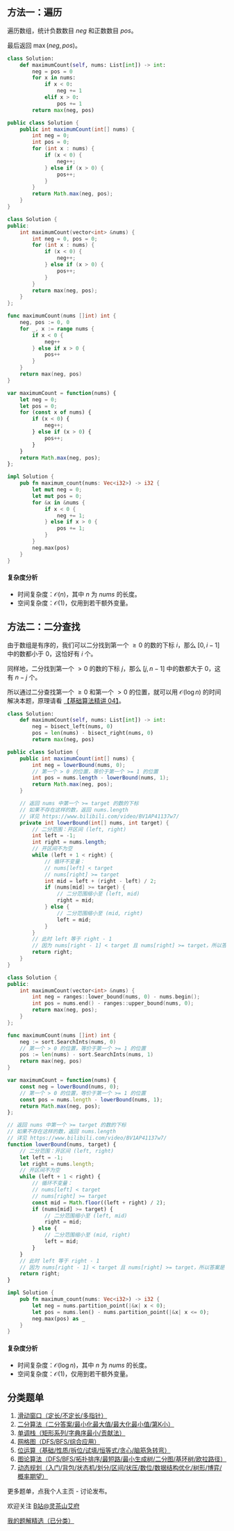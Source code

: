 ## 方法一：遍历

遍历数组，统计负数数目 $\textit{neg}$ 和正数数目 $\textit{pos}$。

最后返回 $\max(\textit{neg}, \textit{pos})$。

```py [sol-Python3]
class Solution:
    def maximumCount(self, nums: List[int]) -> int:
        neg = pos = 0
        for x in nums:
            if x < 0:
                neg += 1
            elif x > 0:
                pos += 1
        return max(neg, pos)
```

```java [sol-Java]
public class Solution {
    public int maximumCount(int[] nums) {
        int neg = 0;
        int pos = 0;
        for (int x : nums) {
            if (x < 0) {
                neg++;
            } else if (x > 0) {
                pos++;
            }
        }
        return Math.max(neg, pos);
    }
}
```

```cpp [sol-C++]
class Solution {
public:
    int maximumCount(vector<int> &nums) {
        int neg = 0, pos = 0;
        for (int x : nums) {
            if (x < 0) {
                neg++;
            } else if (x > 0) {
                pos++;
            }
        }
        return max(neg, pos);
    }
};
```

```go [sol-Go]
func maximumCount(nums []int) int {
    neg, pos := 0, 0
    for _, x := range nums {
        if x < 0 {
            neg++
        } else if x > 0 {
            pos++
        }
    }
    return max(neg, pos)
}
```

```js [sol-JavaScript]
var maximumCount = function(nums) {
    let neg = 0;
    let pos = 0;
    for (const x of nums) {
        if (x < 0) {
            neg++;
        } else if (x > 0) {
            pos++;
        }
    }
    return Math.max(neg, pos);
};
```

```rust [sol-Rust]
impl Solution {
    pub fn maximum_count(nums: Vec<i32>) -> i32 {
        let mut neg = 0;
        let mut pos = 0;
        for &x in &nums {
            if x < 0 {
                neg += 1;
            } else if x > 0 {
                pos += 1;
            }
        }
        neg.max(pos)
    }
}
```

#### 复杂度分析

- 时间复杂度：$\mathcal{O}(n)$，其中 $n$ 为 $\textit{nums}$ 的长度。
- 空间复杂度：$\mathcal{O}(1)$，仅用到若干额外变量。

## 方法二：二分查找

由于数组是有序的，我们可以二分找到第一个 $\ge 0$ 的数的下标 $i$，那么 $[0,i-1]$ 中的数都小于 $0$，这恰好有 $i$ 个。

同样地，二分找到第一个 $> 0$ 的数的下标 $j$，那么 $[j,n-1]$ 中的数都大于 $0$，这有 $n-j$ 个。

所以通过二分查找第一个 $\ge 0$ 和第一个 $> 0$ 的位置，就可以用 $\mathcal{O}(\log n)$ 的时间解决本题，原理请看 [【基础算法精讲 04】](https://www.bilibili.com/video/BV1AP41137w7/)。

```py [sol-Python3]
class Solution:
    def maximumCount(self, nums: List[int]) -> int:
        neg = bisect_left(nums, 0)
        pos = len(nums) - bisect_right(nums, 0)
        return max(neg, pos)
```

```java [sol-Java]
public class Solution {
    public int maximumCount(int[] nums) {
        int neg = lowerBound(nums, 0);
        // 第一个 > 0 的位置，等价于第一个 >= 1 的位置
        int pos = nums.length - lowerBound(nums, 1);
        return Math.max(neg, pos);
    }

    // 返回 nums 中第一个 >= target 的数的下标
    // 如果不存在这样的数，返回 nums.length
    // 详见 https://www.bilibili.com/video/BV1AP41137w7/
    private int lowerBound(int[] nums, int target) {
        // 二分范围：开区间 (left, right)
        int left = -1;
        int right = nums.length;
        // 开区间不为空
        while (left + 1 < right) {
            // 循环不变量：
            // nums[left] < target
            // nums[right] >= target
            int mid = left + (right - left) / 2;
            if (nums[mid] >= target) {
                // 二分范围缩小至 (left, mid)
                right = mid;
            } else {
                // 二分范围缩小至 (mid, right)
                left = mid;
            }
        }
        // 此时 left 等于 right - 1
        // 因为 nums[right - 1] < target 且 nums[right] >= target，所以答案是 right
        return right;
    }
}
```

```cpp [sol-C++]
class Solution {
public:
    int maximumCount(vector<int> &nums) {
        int neg = ranges::lower_bound(nums, 0) - nums.begin();
        int pos = nums.end() - ranges::upper_bound(nums, 0);
        return max(neg, pos);
    }
};
```

```go [sol-Go]
func maximumCount(nums []int) int {
    neg := sort.SearchInts(nums, 0)
    // 第一个 > 0 的位置，等价于第一个 >= 1 的位置
    pos := len(nums) - sort.SearchInts(nums, 1)
    return max(neg, pos)
}
```

```js [sol-JavaScript]
var maximumCount = function(nums) {
    const neg = lowerBound(nums, 0);
    // 第一个 > 0 的位置，等价于第一个 >= 1 的位置
    const pos = nums.length - lowerBound(nums, 1);
    return Math.max(neg, pos);
};

// 返回 nums 中第一个 >= target 的数的下标
// 如果不存在这样的数，返回 nums.length
// 详见 https://www.bilibili.com/video/BV1AP41137w7/
function lowerBound(nums, target) {
    // 二分范围：开区间 (left, right)
    let left = -1;
    let right = nums.length;
    // 开区间不为空
    while (left + 1 < right) {
        // 循环不变量：
        // nums[left] < target
        // nums[right] >= target
        const mid = Math.floor((left + right) / 2);
        if (nums[mid] >= target) {
            // 二分范围缩小至 (left, mid)
            right = mid;
        } else {
            // 二分范围缩小至 (mid, right)
            left = mid;
        }
    }
    // 此时 left 等于 right - 1
    // 因为 nums[right - 1] < target 且 nums[right] >= target，所以答案是 right
    return right;
}
```

```rust [sol-Rust]
impl Solution {
    pub fn maximum_count(nums: Vec<i32>) -> i32 {
        let neg = nums.partition_point(|&x| x < 0);
        let pos = nums.len() - nums.partition_point(|&x| x <= 0);
        neg.max(pos) as _
    }
}
```

#### 复杂度分析

- 时间复杂度：$\mathcal{O}(\log n)$，其中 $n$ 为 $\textit{nums}$ 的长度。
- 空间复杂度：$\mathcal{O}(1)$，仅用到若干额外变量。

## 分类题单

1. [滑动窗口（定长/不定长/多指针）](https://leetcode.cn/circle/discuss/0viNMK/)
2. [二分算法（二分答案/最小化最大值/最大化最小值/第K小）](https://leetcode.cn/circle/discuss/SqopEo/)
3. [单调栈（矩形系列/字典序最小/贡献法）](https://leetcode.cn/circle/discuss/9oZFK9/)
4. [网格图（DFS/BFS/综合应用）](https://leetcode.cn/circle/discuss/YiXPXW/)
5. [位运算（基础/性质/拆位/试填/恒等式/贪心/脑筋急转弯）](https://leetcode.cn/circle/discuss/dHn9Vk/)
6. [图论算法（DFS/BFS/拓扑排序/最短路/最小生成树/二分图/基环树/欧拉路径）](https://leetcode.cn/circle/discuss/01LUak/)
7. [动态规划（入门/背包/状态机/划分/区间/状压/数位/数据结构优化/树形/博弈/概率期望）](https://leetcode.cn/circle/discuss/tXLS3i/)

更多题单，点我个人主页 - 讨论发布。

欢迎关注 [B站@灵茶山艾府](https://space.bilibili.com/206214)

[我的题解精选（已分类）](https://github.com/EndnegCheng/codeforces-go/blob/master/leetcode/SOLUTIONS.md)
